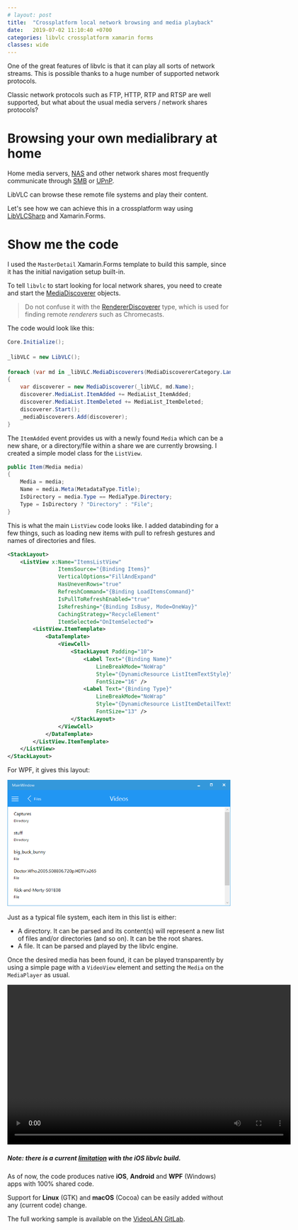 ```yaml
---
# layout: post
title:  "Crossplatform local network browsing and media playback"
date:   2019-07-02 11:10:40 +0700
categories: libvlc crossplatform xamarin forms
classes: wide
---
```

One of the great features of libvlc is that it can play all sorts of network streams. This is possible thanks to a huge number of supported network protocols.

Classic network protocols such as FTP, HTTP, RTP and RTSP are well supported, but what about the usual media servers / network shares protocols?

# Browsing your own medialibrary at home

Home media servers, [NAS](https://en.wikipedia.org/wiki/Network-attached_storage) and other network shares most frequently communicate through [SMB](https://en.wikipedia.org/wiki/Server_Message_Block) or [UPnP](https://en.wikipedia.org/wiki/Universal_Plug_and_Play).

LibVLC can browse these remote file systems and play their content.

Let's see how we can achieve this in a crossplatform way using [LibVLCSharp](https://code.videolan.org/videolan/LibVLCSharp) and Xamarin.Forms.

# Show me the code

I used the `MasterDetail` Xamarin.Forms template to build this sample, since it has the initial navigation setup built-in.

To tell `libvlc` to start looking for local network shares, you need to create and start the [MediaDiscoverer](https://code.videolan.org/videolan/LibVLCSharp/blob/master/LibVLCSharp/Shared/MediaDiscoverer.cs) objects.

> Do not confuse it with the [RendererDiscoverer](https://code.videolan.org/videolan/LibVLCSharp/blob/master/LibVLCSharp/Shared/RendererDiscoverer.cs) type, which is used for finding remote _renderers_ such as Chromecasts.

The code would look like this:

~~~~csharp
Core.Initialize();

_libVLC = new LibVLC();

foreach (var md in _libVLC.MediaDiscoverers(MediaDiscovererCategory.Lan))
{
    var discoverer = new MediaDiscoverer(_libVLC, md.Name);
    discoverer.MediaList.ItemAdded += MediaList_ItemAdded;
    discoverer.MediaList.ItemDeleted += MediaList_ItemDeleted;
    discoverer.Start();
    _mediaDiscoverers.Add(discoverer);
}
~~~~

The `ItemAdded` event provides us with a newly found `Media` which can be a new share, or a directory/file within a share we are currently browsing. I created a simple model class for the `ListView`.

~~~~csharp
public Item(Media media)
{
    Media = media;
    Name = media.Meta(MetadataType.Title);
    IsDirectory = media.Type == MediaType.Directory;
    Type = IsDirectory ? "Directory" : "File";
}
~~~~

This is what the main `ListView` code looks like. I added databinding for a few things, such as loading new items with pull to refresh gestures and names of directories and files.

~~~~xml
<StackLayout>
    <ListView x:Name="ItemsListView"
                ItemsSource="{Binding Items}"
                VerticalOptions="FillAndExpand"
                HasUnevenRows="true"
                RefreshCommand="{Binding LoadItemsCommand}"
                IsPullToRefreshEnabled="true"
                IsRefreshing="{Binding IsBusy, Mode=OneWay}"
                CachingStrategy="RecycleElement"
                ItemSelected="OnItemSelected">
        <ListView.ItemTemplate>
            <DataTemplate>
                <ViewCell>
                    <StackLayout Padding="10">
                        <Label Text="{Binding Name}" 
                            LineBreakMode="NoWrap" 
                            Style="{DynamicResource ListItemTextStyle}" 
                            FontSize="16" />
                        <Label Text="{Binding Type}" 
                            LineBreakMode="NoWrap"
                            Style="{DynamicResource ListItemDetailTextStyle}"
                            FontSize="13" />
                    </StackLayout>
                </ViewCell>
            </DataTemplate>
        </ListView.ItemTemplate>
    </ListView>
</StackLayout>
~~~~

For WPF, it gives this layout:

<p align="center">
    <img src="/assets/localnetwork.png" />
</p>

Just as a typical file system, each item in this list is either:

- A directory. It can be parsed and its content(s) will represent a new list of files and/or directories (and so on). It can be the root shares.
- A file. It can be parsed and played by the libvlc engine.

Once the desired media has been found, it can be played transparently by using a simple page with a `VideoView` element and setting the `Media` on the `MediaPlayer` as usual.

<p align="center">
<video width="640" height="360" controls>
  <source src="/assets/localnetwork-record.mp4" type="video/mp4">
</video>
</p>

##### Note: there is a current [limitation](https://code.videolan.org/videolan/LibVLCSharp/issues/151) with the iOS libvlc build.

As of now, the code produces native **iOS**, **Android** and **WPF** (Windows) apps with 100% shared code.

Support for **Linux** (GTK) and **macOS** (Cocoa) can be easily added without any (current code) change.

The full working sample is available on the [VideoLAN GitLab](https://code.videolan.org/mfkl/libvlcsharp-samples/tree/master/LocalNetwork).
